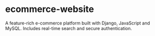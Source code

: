 # ecommerce-website
A feature-rich e-commerce platform built with Django, JavaScript and MySQL. Includes real-time search and secure authentication.
